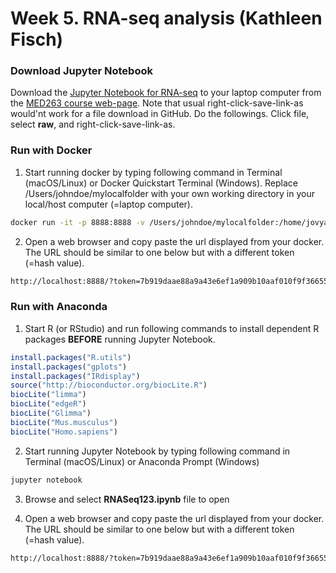 # Week 5. RNA-seq analysis (Kathleen Fisch)

### Download Jupyter Notebook
Download the [Jupyter Notebook for RNA-seq](https://github.com/jihoonkim/MED263/raw/master/week5/RNASeq123.ipynb) to your laptop computer from the [MED263 course web-page](https://github.com/jihoonkim/MED263/tree/master/week5). Note that usual right-click-save-link-as would'nt work for a file download in GitHub. Do the followings. Click file, select **raw**, and right-click-save-link-as.



### Run with Docker

1. Start running docker by typing following command in Terminal (macOS/Linux) or Docker Quickstart Terminal (Windows). Replace /Users/johndoe/mylocalfolder with your own working directory in your local/host computer (=laptop computer).
```bash
docker run -it -p 8888:8888 -v /Users/johndoe/mylocalfolder:/home/jovyan/work/notebooks ccbbatucsd/rnaseq123-docker
```

2. Open a web browser and copy paste the url displayed from your docker. The URL should be similar to one below but with a different token (=hash value).
```bash
http://localhost:8888/?token=7b919daae88a9a43e6ef1a909b10aaf010f9f366559552b8
```



### Run with Anaconda


1. Start R (or RStudio) and run following commands to install dependent R packages **BEFORE** running Jupyter Notebook.
```r
install.packages("R.utils")
install.packages("gplots")
install.packages("IRdisplay")
source("http://bioconductor.org/biocLite.R")
biocLite("limma")
biocLite("edgeR")
biocLite("Glimma")
biocLite("Mus.musculus")
biocLite("Homo.sapiens")
```

2. Start running Jupyter Notebook by typing following command in Terminal (macOS/Linux) or Anaconda Prompt (Windows)
```bash
jupyter notebook
```

3. Browse and select **RNASeq123.ipynb** file to open

4. Open a web browser and copy paste the url displayed from your docker. The URL should be similar to one below but with a different token (=hash value).
```bash
http://localhost:8888/?token=7b919daae88a9a43e6ef1a909b10aaf010f9f366559552b8
```

